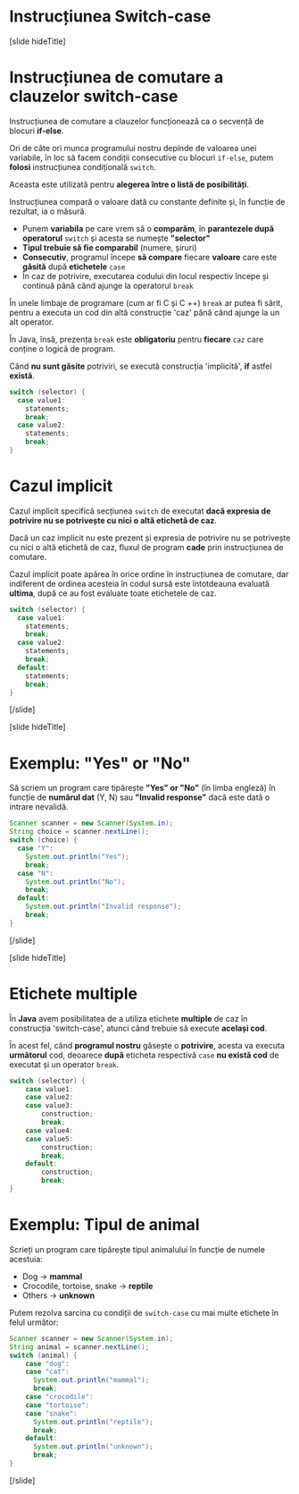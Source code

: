 # Instrucțiunea Switch-case

[slide hideTitle]
# Instrucțiunea de comutare a clauzelor switch-case
Instrucțiunea de comutare a clauzelor funcționează ca o secvență de blocuri **if-else**.

Ori de câte ori munca programului nostru depinde de valoarea unei variabile, în loc să facem condiții consecutive cu blocuri `if-else`, putem **folosi** instrucțiunea condițională `switch`.

Aceasta  este utilizată pentru **alegerea între o listă de posibilități**.

Instrucțiunea compară o valoare dată cu constante definite și, în funcție de rezultat, ia o măsură.

- Punem **variabila** pe care vrem să o **comparăm**, în **parantezele după operatorul** `switch` și acesta se numește **"selector"**
-  **Tipul trebuie să fie comparabil** (numere, șiruri)
- **Consecutiv**, programul începe **să compare** fiecare **valoare** care este **găsită** după **etichetele** `case`
- În caz de potrivire, executarea codului din locul respectiv începe și continuă până când ajunge la operatorul `break`

În unele limbaje de programare (cum ar fi C și C ++) `break` ar putea fi sărit, pentru a executa un cod din altă construcție 'caz' până când ajunge la un alt operator.

În Java, însă, prezența `break` este **obligatoriu** pentru **fiecare** `caz` care conține o logică de program.

Când **nu sunt găsite** potriviri, se execută construcția 'implicită', **if** astfel **există**.

```java
switch (selector) {
  case value1:
    statements;
    break;
  case value2:
    statements;
    break;
}
```

# Cazul implicit
Cazul implicit specifică secțiunea `switch` de executat **dacă expresia de potrivire nu se potrivește cu nici o altă etichetă de caz**.

Dacă un caz implicit nu este prezent și expresia de potrivire nu se potrivește cu nici o altă etichetă de caz, fluxul de program **cade** prin instrucțiunea de comutare.

Cazul implicit poate apărea în orice ordine în instrucțiunea de comutare, dar indiferent de ordinea acesteia în codul sursă este întotdeauna evaluată **ultima**, după ce au fost evaluate toate etichetele de caz.

```java
switch (selector) {
  case value1:
    statements;
    break;
  case value2:
    statements;
    break;
  default:
    statements;
    break;
}
```
[/slide]

[slide hideTitle]
# Exemplu: "Yes" or "No"
Să scriem un program care tipărește **"Yes" or "No"** (în limba engleză) în funcție de **numărul dat** (Y, N) sau **"Invalid response"** dacă este dată o intrare nevalidă.

```java
Scanner scanner = new Scanner(System.in);
String choice = scanner.nextLine();
switch (choice) {
  case "Y":
    System.out.println("Yes");
    break;
  case "N":
    System.out.println("No");
    break;
  default:
    System.out.println("Invalid response");
    break;
}
```
[/slide]

[slide hideTitle]
# Etichete multiple
În **Java** avem posibilitatea de a utiliza etichete **multiple** de caz în construcția 'switch-case', atunci când trebuie să execute **același cod**.

În acest fel, când **programul nostru** găsește o **potrivire**, acesta va executa **următorul** cod, deoarece **după** eticheta respectivă `case` **nu există cod** de executat și un operator `break`. 

```java
switch (selector) {
    case value1:
    case value2:
    case value3:
        construction;
        break;
    case value4:
    case value5:
        construction;
        break;
    default:
        construction;
        break;
}
```
# Exemplu: Tipul de animal
Scrieți un program care tipărește tipul animalului în funcție de numele acestuia:
-  Dog -> **mammal**
-  Crocodile, tortoise, snake -> **reptile**
-  Others -> **unknown**

Putem rezolva sarcina cu condiții de `switch-case` cu mai multe etichete în felul următor:
```java
Scanner scanner = new Scanner(System.in);
String animal = scanner.nextLine();
switch (animal) {
    case "dog":
    case "cat":
      System.out.println("mammal");
      break;
    case "crocodile":
    case "tortoise":
    case "snake":
      System.out.println("reptile");
      break;
    default:
      System.out.println("unknown");
      break;
}
```
[/slide]